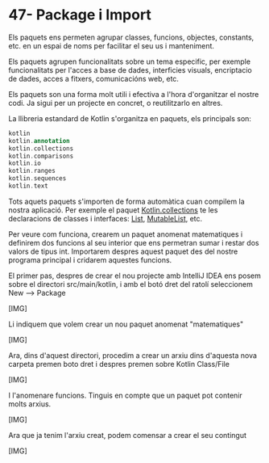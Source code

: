 # 47- Package i Import

Els paquets ens permeten agrupar classes, funcions, objectes, constants, etc. en un espai de noms per facilitar el seu us i manteniment.

Els paquets agrupen funcionalitats sobre un tema especific, per exemple funcionalitats per l'acces a base de dades, interficies visuals, encriptacio de dades, acces a fitxers, comunicacións web, etc.

Els paquets son una forma molt utili i efectiva a l'hora d'organitzar el nostre codi. Ja sigui per un projecte en concret, o reutilitzarlo en altres.

La llibreria estandard de Kotlin s'organitza en paquets, els principals son:

```kotlin
kotlin
kotlin.annotation
kotlin.collections
kotlin.comparisons
kotlin.io
kotlin.ranges
kotlin.sequences
kotlin.text
```

Tots aquets paquets s'importen de forma automàtica cuan compilem la nostra aplicació. Per exemple el paquet [Kotlin.collections](https://kotlinlang.org/api/latest/jvm/stdlib/kotlin.collections/) te les declaracions de classes i interfaces: [List](https://kotlinlang.org/api/latest/jvm/stdlib/kotlin.collections/-list.html), [MutableList](https://kotlinlang.org/api/latest/jvm/stdlib/kotlin.collections/-mutable-list.html), etc.

Per veure com funciona, crearem un paquet anomenat matematiques i definirem dos funcions al seu interior que ens permetran sumar i restar dos valors de tipus int. Importarem despres aquest paquet des del nostre programa principal i cridarem aquestes funcions.

El primer pas, despres de crear el nou projecte amb IntelliJ IDEA ens posem sobre el directori src/main/kotlin, i amb el botó dret del ratolí seleccionem New --> Package

[IMG]

Li indiquem que volem crear un nou paquet anomenat "matematiques"

[IMG]

Ara, dins d'aquest directori, procedim a crear un arxiu dins d'aquesta nova carpeta premen boto dret i despres premen sobre Kotlin Class/File

[IMG]

I l'anomenare funcions. Tinguis en compte que un paquet pot contenir molts arxius.

[IMG]

Ara que ja tenim l'arxiu creat, podem comensar a crear el seu contingut

[IMG]



